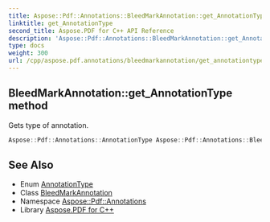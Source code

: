 ```yaml
---
title: Aspose::Pdf::Annotations::BleedMarkAnnotation::get_AnnotationType method
linktitle: get_AnnotationType
second_title: Aspose.PDF for C++ API Reference
description: 'Aspose::Pdf::Annotations::BleedMarkAnnotation::get_AnnotationType method. Gets type of annotation in C++.'
type: docs
weight: 300
url: /cpp/aspose.pdf.annotations/bleedmarkannotation/get_annotationtype/
---
```

## BleedMarkAnnotation::get_AnnotationType method


Gets type of annotation.

```cpp
Aspose::Pdf::Annotations::AnnotationType Aspose::Pdf::Annotations::BleedMarkAnnotation::get_AnnotationType() override
```

## See Also

* Enum [AnnotationType](../../annotationtype/)
* Class [BleedMarkAnnotation](../)
* Namespace [Aspose::Pdf::Annotations](../../)
* Library [Aspose.PDF for C++](../../../)
